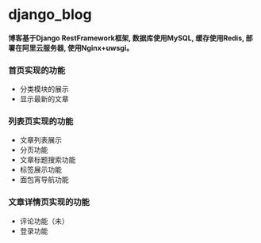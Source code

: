 # django_blog
#### 博客基于Django RestFramework框架, 数据库使用MySQL, 缓存使用Redis, 部署在阿里云服务器, 使用Nginx+uwsgi。

### 首页实现的功能 
+ 分类模块的展示
+ 显示最新的文章

### 列表页实现的功能
+ 文章列表展示
+ 分页功能
+ 文章标题搜索功能
+ 标签展示功能
+ 面包宵导航功能

### 文章详情页实现的功能 
+ 评论功能（未）
+ 登录功能
